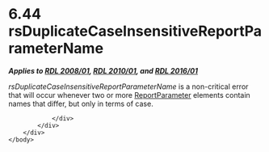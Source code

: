<html dir="LTR" xmlns:mshelp="http://msdn.microsoft.com/mshelp" xmlns:ddue="http://ddue.schemas.microsoft.com/authoring/2003/5" xmlns:xlink="http://www.w3.org/1999/xlink" xmlns:tool="http://www.microsoft.com/tooltip">
    <head>
        <meta http-equiv="Content-Type" content="text/html; CHARSET=utf-8"></meta>
        <meta name="save" content="history"></meta>
        <title>6.44 rsDuplicateCaseInsensitiveReportParameterName</title>
        <xml>
            <mshelp:toctitle title="6.44 rsDuplicateCaseInsensitiveReportParameterName"></mshelp:toctitle>
            <mshelp:rltitle title="[MS-RDL]: rsDuplicateCaseInsensitiveReportParameterName"></mshelp:rltitle>
            <mshelp:keyword index="A" term="1a450b80-ccb5-443e-b6f5-2666b9820a02"></mshelp:keyword>
            <mshelp:attr name="DCSext.ContentType" value="open specification"></mshelp:attr>
            <mshelp:attr name="AssetID" value="1a450b80-ccb5-443e-b6f5-2666b9820a02"></mshelp:attr>
            <mshelp:attr name="TopicType" value="kbRef"></mshelp:attr>
            <mshelp:attr name="DCSext.Title" value="[MS-RDL]: rsDuplicateCaseInsensitiveReportParameterName" />
        </xml>
    </head>
    <body>
        <div id="header">
            <h1 class="heading">6.44 rsDuplicateCaseInsensitiveReportParameterName</h1>
        </div>
        <div id="mainSection">
            <div id="mainBody">
                <div id="allHistory" class="saveHistory"></div>
                <div id="sectionSection0" class="section" name="collapseableSection">
                    

<p><b><i>Applies to </i></b><a href="1e855f94-4617-47e4-b89e-0856c6cb420f.md"><b><i>RDL 2008/01</i></b></a><b><i>,
</i></b><a href="3428e690-a348-4ec7-8a6a-8efb42d2cdee.md"><b><i>RDL 2010/01</i></b></a><b><i>,
and </i></b><a href="52ce3983-2bfc-4e72-9359-42aaf5fe4509.md"><b><i>RDL 2016/01</i></b></a></p>

<p><i>rsDuplicateCaseInsensitiveReportParameterName</i> is a
non-critical error that will occur whenever two or more <a href="7c3f4c83-9172-48db-94c1-693295c5d623.md">ReportParameter</a> elements
contain names that differ, but only in terms of case. </p>


                </div>
            </div>
        </div>
    </body>
</html>